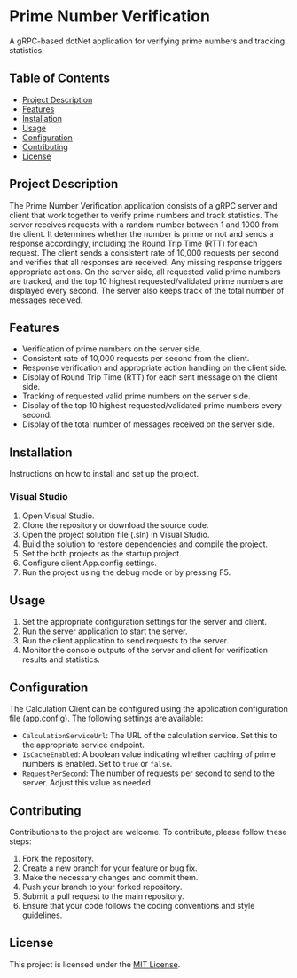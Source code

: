 # Prime Number Verification

A gRPC-based dotNet application for verifying prime numbers and tracking statistics.

## Table of Contents

- [Project Description](#project-description)
- [Features](#features)
- [Installation](#installation)
- [Usage](#usage)
- [Configuration](#configuration)
- [Contributing](#contributing)
- [License](#license)

## Project Description

The Prime Number Verification application consists of a gRPC server and client that work together to verify prime numbers and track statistics. The server receives requests with a random number between 1 and 1000 from the client. It determines whether the number is prime or not and sends a response accordingly, including the Round Trip Time (RTT) for each request. The client sends a consistent rate of 10,000 requests per second and verifies that all responses are received. Any missing response triggers appropriate actions. On the server side, all requested valid prime numbers are tracked, and the top 10 highest requested/validated prime numbers are displayed every second. The server also keeps track of the total number of messages received.

## Features

- Verification of prime numbers on the server side.
- Consistent rate of 10,000 requests per second from the client.
- Response verification and appropriate action handling on the client side.
- Display of Round Trip Time (RTT) for each sent message on the client side.
- Tracking of requested valid prime numbers on the server side.
- Display of the top 10 highest requested/validated prime numbers every second.
- Display of the total number of messages received on the server side.

## Installation
Instructions on how to install and set up the project.

### Visual Studio

1. Open Visual Studio.
2. Clone the repository or download the source code.
3. Open the project solution file (.sln) in Visual Studio.
4. Build the solution to restore dependencies and compile the project.
5. Set the both projects as the startup project.
6. Configure client App.config settings.
7. Run the project using the debug mode or by pressing F5.


## Usage

1. Set the appropriate configuration settings for the server and client.
2. Run the server application to start the server.
3. Run the client application to send requests to the server.
4. Monitor the console outputs of the server and client for verification results and statistics.

## Configuration

The Calculation Client can be configured using the application configuration file (app.config). The following settings are available:

- `CalculationServiceUrl`: The URL of the calculation service. Set this to the appropriate service endpoint.
- `IsCacheEnabled`: A boolean value indicating whether caching of prime numbers is enabled. Set to `true` or `false`.
- `RequestPerSecond`: The number of requests per second to send to the server. Adjust this value as needed.

## Contributing

Contributions to the project are welcome. To contribute, please follow these steps:

1. Fork the repository.
2. Create a new branch for your feature or bug fix.
3. Make the necessary changes and commit them.
4. Push your branch to your forked repository.
5. Submit a pull request to the main repository.
6. Ensure that your code follows the coding conventions and style guidelines.

## License

This project is licensed under the [MIT License](LICENSE).